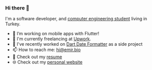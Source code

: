 ### Hi there 👋
I'm a software developer, and [computer engineering student][1] living in Turkey. 

- 🔭 I’m working on mobile apps with Flutter!
- 👯 I'm currently freelancing at [Upwork][2].
- 🚀 I've recently worked on [Dart Date Formatter][6] as a side project
- 📫 How to reach me: [hi@emir.bio][5]
- 📄 Check out my [resume][4]
- 🌐 Check out my [personal website][3]

[1]: <https://www.linkedin.com/school/ankara-university/> "Ankara University"
[2]: <https://www.upwork.com/> "Upwork"
[3]: <https://emir.bio/> "Personal website"
[4]: <https://github.com/emirhalici/emirhalici/files/12363483/Emir.Halici.English.08-2023.Obfuscated.pdf> "Resume"
[5]: <mailto:hi@emir.bio> "Email"
[6]: <https://github.com/emirhalici/dartdateformatter> "Dart Date Formatter"
[7]: <https://github.com/emirhalici/react-rendering-playground> "React Rendering Playground"


<!--
**emirhalici/emirhalici** is a ✨ _special_ ✨ repository because its `README.md` (this file) appears on your GitHub profile.

Here are some ideas to get you started:

- 🔭 I’m currently working on ...
- 🌱 I’m currently learning ...
- 👯 I’m looking to collaborate on ...
- 🤔 I’m looking for help with ...
- 💬 Ask me about ...
- 📫 How to reach me: ...
- 😄 Pronouns: ...
- ⚡ Fun fact: ...
-->
